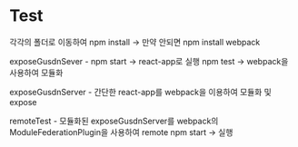 # Test
각각의 폴더로 이동하여 npm install -> 만약 안되면 npm install webpack

exposeGusdnSever - npm start -> react-app로 실행 npm test -> webpack을 사용하여 모듈화 

exposeGusdnServer - 간단한 react-app를 webpack을 이용하여 모듈화 및 expose

remoteTest - 모듈화된 exposeGusdnServer를 webpack의 ModuleFederationPlugin을 사용하여 remote
npm start -> 실행
